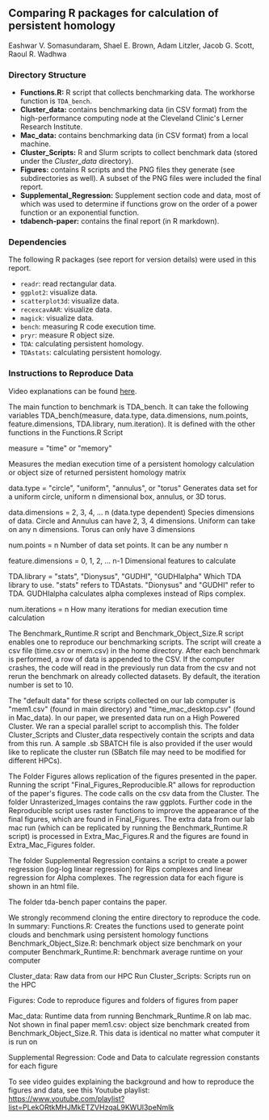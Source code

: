 ## Comparing R packages for calculation of persistent homology
Eashwar V. Somasundaram, Shael E. Brown, Adam Litzler, Jacob G. Scott, Raoul R. Wadhwa

### Directory Structure

* **Functions.R:** R script that collects benchmarking data. The workhorse function is `TDA_bench`.
* **Cluster_data:** contains benchmarking data (in CSV format) from the high-performance computing node at the Cleveland Clinic's Lerner Research Institute.
* **Mac_data:** contains benchmarking data (in CSV format) from a local machine.
* **Cluster_Scripts:** R and Slurm scripts to collect benchmark data (stored under the *Cluster_data* directory).
* **Figures:** contains R scripts and the PNG files they generate (see subdirectories as well). A subset of the PNG files were included the final report.
* **Supplemental_Regression:** Supplement section code and data, most of which was used to determine if functions grow on the order of a power function or an exponential function.
* **tdabench-paper:** contains the final report (in R markdown).

### Dependencies

The following R packages (see report for version details) were used in this report.

* `readr`: read rectangular data.
* `ggplot2`: visualize data.
* `scatterplot3d`: visualize data.
* `recexcavAAR`: visualize data.
* `magick`: visualize data.
* `bench`: measuring R code execution time.
* `pryr`: measure R object size.
* `TDA`: calculating persistent homology.
* `TDAstats`: calculating persistent homology.

### Instructions to Reproduce Data

Video explanations can be found [here](https://tinyurl.com/TDABench).

The main function to benchmark is TDA_bench. It can take the following variables
TDA_bench(measure, data.type, data.dimensions, num.points,
          feature.dimensions, TDA.library, num.iteration). It is defined with the other functions in the Functions.R Script

measure = "time" or "memory"

Measures the median execution time of a persistent homology
calculation or object size of returned persistent homology
matrix

data.type = "circle", "uniform", "annulus", or "torus"
Generates data set for a uniform circle, uniform n dimensional box,
annulus, or 3D torus. 

data.dimensions = 2, 3, 4, ... n (data.type dependent)
Species dimensions of data. Circle and Annulus can have 2, 3, 4
dimensions. Uniform can take on any n dimensions. Torus can only
have 3 dimensions

num.points = n
Number of data set points. It can be any number n

feature.dimensions = 0, 1, 2, ... n-1
Dimensional features to calculate

TDA.library = "stats", "Dionysus", "GUDHI", "GUDHIalpha"
Which TDA library to use. "stats" refers to TDAstats. 
"Dionysus" and "GUDHI" refer to TDA. GUDHIalpha calculates
alpha complexes instead of Rips complex. 

num.iterations = n
How many iterations for median execution time calculation

The Benchmark_Runtime.R script and Benchmark_Object_Size.R script enables one to reproduce our benchmarking scripts. The script will create a csv file (time.csv or mem.csv) in the home directory. After each benchmark is performed, a row of data is appended to the CSV. If the computer crashes, the code will read in the previously run data from the csv and not rerun the benchmark on already collected datasets. By default, the iteration number is set to 10. 

The "default data" for these scripts collected on our lab computer is "mem1.csv" (found in main directory) and "time_mac_desktop.csv" (found in Mac_data). In our paper, we presented data run on a High Powered Cluster. We ran a special parallel script to accomplish this. The folder Cluster_Scripts and Cluster_data respectively contain the scripts and data from this run. A sample .sb SBATCH file is also provided if the user would like to replicate the cluster run (SBatch file may need to be modified for different HPCs). 

The Folder Figures allows replication of the figures presented in the paper. Running the script "Final_Figures_Reproducible.R" allows for reproduction of the paper's figures. The code calls on the csv data from the Cluster. The folder Unrasterized_Images contains the raw ggplots. Further code in the Reproducible script uses raster functions to improve the appearance of the final figures, which are found in Final_Figures. The extra data from our lab mac run (which can be replicated by running the Benchmark_Runtime.R script) is processed in Extra_Mac_Figures.R and the figures are found in Extra_Mac_Figures folder. 

The folder Supplemental Regression contains a script to create a power regression (log-log linear regression) for Rips complexes and linear regression for Alpha complexes. The regression data for each figure is shown in an html file. 

The folder tda-bench paper contains the paper. 

We strongly recommend cloning the entire directory to reproduce the code. In summary:
Functions.R: Creates the functions used to generate point clouds and benchmark using persistent homology functions
Benchmark_Object_Size.R: benchmark object size benchmark on your computer
Benchmark_Runtime.R: benchmark average runtime on your computer

Cluster_data: Raw data from our HPC Run
Cluster_Scripts: Scripts run on the HPC

Figures: Code to reproduce figures and folders of figures from paper 

Mac_data: Runtime data from running Benchmark_Runtime.R on lab mac. Not shown in final paper
mem1.csv: object size benchmark created from Benchmark_Object_Size.R. This data is identical no matter what computer it is run on

Supplemental Regression: Code and Data to calculate regression constants for each figure

To see video guides explaining the background and how to reproduce the figures and data, see this Youtube playlist: https://www.youtube.com/playlist?list=PLekORtkMHJMkETZVHzqaL9KWUl3peNmIk


